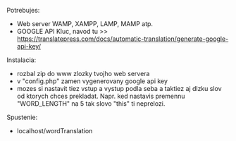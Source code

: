 Potrebujes:
  - Web server WAMP, XAMPP, LAMP, MAMP atp.
  - GOOGLE API Kluc, navod tu >> https://translatepress.com/docs/automatic-translation/generate-google-api-key/
  
Instalacia: 
  - rozbal zip do www zlozky tvojho web servera
  - v "config.php" zamen vygenerovany google api key
  - mozes si nastavit tiez vstup a vystup podla seba a taktiez aj dlzku slov od ktorych chces prekladat. Napr. ked nastavis premennu "WORD_LENGTH" na 5 tak slovo "this" ti neprelozi.
  
Spustenie:
  - localhost/wordTranslation
